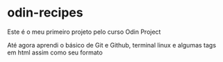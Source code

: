 # odin-recipes
Este é o meu primeiro projeto pelo curso Odin Project

Até agora aprendi o básico de Git e Github, terminal linux e algumas tags em html assim como seu formato
